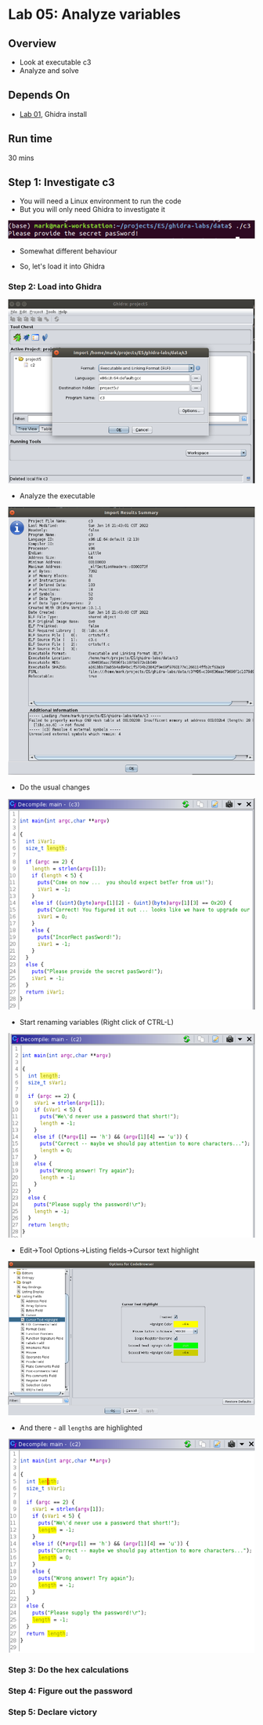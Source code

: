 # Lab 05: Analyze variables

## Overview
* Look at executable c3
* Analyze and solve

## Depends On
* [Lab 01](../lab01), Ghidra install


## Run time
30 mins

## Step 1: Investigate c3

* You will need a Linux environment to run the code
* But you will only need Ghidra to investigate it

![](../images/26.png)

* Somewhat different behaviour

* So, let's load it into Ghidra

### Step 2: Load into Ghidra

![](../images/27.png)

* Analyze the executable

![](../images/28.png)

* Do the usual changes

![](../images/29.png)

* Start renaming variables (Right click of CTRL-L)

![](../images/22.png)

* Edit->Tool Options->Listing fields->Cursor text highlight

![](../images/23.png)

* And there - all `length`s are highlighted

![](../images/24.png)

### Step 3: Do the hex calculations

### Step 4: Figure out the password

### Step 5: Declare victory





